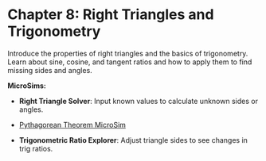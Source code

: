 # Chapter 8: Right Triangles and Trigonometry

Introduce the properties of right triangles and the basics of trigonometry. 
Learn about sine, cosine, and tangent ratios and how to apply them to find missing sides and angles.

**MicroSims:**

- **Right Triangle Solver**: Input known values to calculate unknown sides or angles.

- [Pythagorean Theorem MicroSim](./pythagorean-theorem.md)

- **Trigonometric Ratio Explorer**: Adjust triangle sides to see changes in trig ratios.
